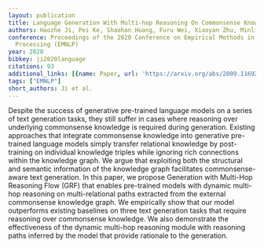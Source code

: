 ```yaml
---
layout: publication
title: Language Generation With Multi-hop Reasoning On Commonsense Knowledge Graph
authors: Haozhe Ji, Pei Ke, Shaohan Huang, Furu Wei, Xiaoyan Zhu, Minlie Huang
conference: Proceedings of the 2020 Conference on Empirical Methods in Natural Language
  Processing (EMNLP)
year: 2020
bibkey: ji2020language
citations: 93
additional_links: [{name: Paper, url: 'https://arxiv.org/abs/2009.11692'}]
tags: ["EMNLP"]
short_authors: Ji et al.
---
```

Despite the success of generative pre-trained language models on a series of
text generation tasks, they still suffer in cases where reasoning over
underlying commonsense knowledge is required during generation. Existing
approaches that integrate commonsense knowledge into generative pre-trained
language models simply transfer relational knowledge by post-training on
individual knowledge triples while ignoring rich connections within the
knowledge graph. We argue that exploiting both the structural and semantic
information of the knowledge graph facilitates commonsense-aware text
generation. In this paper, we propose Generation with Multi-Hop Reasoning Flow
(GRF) that enables pre-trained models with dynamic multi-hop reasoning on
multi-relational paths extracted from the external commonsense knowledge graph.
We empirically show that our model outperforms existing baselines on three text
generation tasks that require reasoning over commonsense knowledge. We also
demonstrate the effectiveness of the dynamic multi-hop reasoning module with
reasoning paths inferred by the model that provide rationale to the generation.